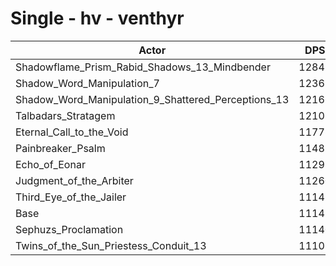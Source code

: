 # Single - hv - venthyr
| Actor | DPS | Increase |
|---|:---:|:---:|
|Shadowflame_Prism_Rabid_Shadows_13_Mindbender|12845|15.29%|
|Shadow_Word_Manipulation_7|12368|11.01%|
|Shadow_Word_Manipulation_9_Shattered_Perceptions_13|12166|9.20%|
|Talbadars_Stratagem|12107|8.67%|
|Eternal_Call_to_the_Void|11778|5.71%|
|Painbreaker_Psalm|11482|3.06%|
|Echo_of_Eonar|11298|1.41%|
|Judgment_of_the_Arbiter|11260|1.07%|
|Third_Eye_of_the_Jailer|11142|0.01%|
|Base|11141|0.00%|
|Sephuzs_Proclamation|11140|-0.01%|
|Twins_of_the_Sun_Priestess_Conduit_13|11107|-0.30%|
